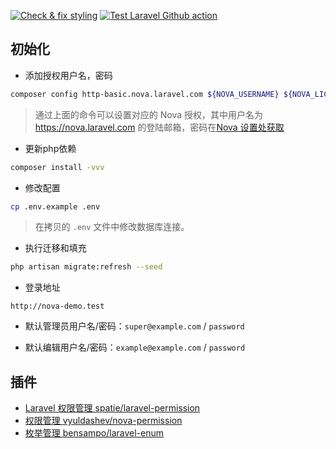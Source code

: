 [![Check & fix styling](https://github.com/curder/nova-demo/actions/workflows/pint.yml/badge.svg)](https://github.com/curder/nova-demo/actions/workflows/pint.yml)
[![Test Laravel Github action](https://github.com/curder/nova-demo/actions/workflows/run-test.yml/badge.svg?branch=10.x)](https://github.com/curder/nova-demo/actions/workflows/run-test.yml)

## 初始化

-   添加授权用户名，密码

```bash
composer config http-basic.nova.laravel.com ${NOVA_USERNAME} ${NOVA_LICENSE}
```

> 通过上面的命令可以设置对应的 Nova 授权，其中用户名为 https://nova.laravel.com 的登陆邮箱，密码在[Nova 设置处获取](https://nova.laravel.com/settings#password)

- 更新php依赖

```bash
composer install -vvv
```

- 修改配置

```bash
cp .env.example .env
```

> 在拷贝的 `.env` 文件中修改数据库连接。

- 执行迁移和填充

```bash
php artisan migrate:refresh --seed
```

- 登录地址

```
http://nova-demo.test
```

- 默认管理员用户名/密码：`super@example.com` / `password`

- 默认编辑用户名/密码：`example@example.com` / `password`


## 插件

-   [Laravel 权限管理 spatie/laravel-permission](https://github.com/spatie/laravel-permission)
-   [权限管理 vyuldashev/nova-permission](https://github.com/vyuldashev/nova-permission)
-   [枚举管理 bensampo/laravel-enum](https://github.com/BenSampo/laravel-enum)
